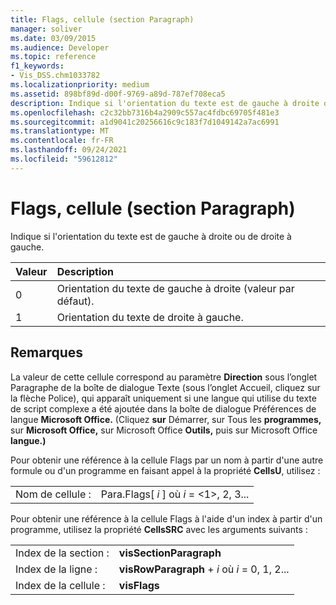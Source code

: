 ```yaml
---
title: Flags, cellule (section Paragraph)
manager: soliver
ms.date: 03/09/2015
ms.audience: Developer
ms.topic: reference
f1_keywords:
- Vis_DSS.chm1033782
ms.localizationpriority: medium
ms.assetid: 898bf89d-d00f-9769-a89d-787ef708eca5
description: Indique si l'orientation du texte est de gauche à droite ou de droite à gauche.
ms.openlocfilehash: c2c32bb7316b4a2909c557ac4fdbc69705f481e3
ms.sourcegitcommit: a1d9041c20256616c9c183f7d1049142a7ac6991
ms.translationtype: MT
ms.contentlocale: fr-FR
ms.lasthandoff: 09/24/2021
ms.locfileid: "59612812"
---
```

# <a name="flags-cell-paragraph-section"></a>Flags, cellule (section Paragraph)

Indique si l'orientation du texte est de gauche à droite ou de droite à gauche.
  
|**Valeur**|**Description**|
|:-----|:-----|
|0  <br/> |Orientation du texte de gauche à droite (valeur par défaut).  <br/> |
|1  <br/> |Orientation du texte de droite à gauche.  <br/> |
   
## <a name="remarks"></a>Remarques

La valeur de cette cellule correspond au  paramètre **Direction** sous l’onglet  Paragraphe de  la boîte de dialogue Texte (sous l’onglet Accueil, cliquez sur la flèche Police), qui apparaît uniquement si une langue qui utilise du texte de script complexe a été ajoutée dans la boîte de dialogue Préférences de langue **Microsoft Office.**  (Cliquez **sur** Démarrer, sur Tous les **programmes,** sur **Microsoft Office,** sur Microsoft Office **Outils,** puis sur Microsoft Office **langue.)** 
  
Pour obtenir une référence à la cellule Flags par un nom à partir d'une autre formule ou d'un programme en faisant appel à la propriété **CellsU**, utilisez : 
  
|||
|:-----|:-----|
|Nom de cellule :  <br/> |Para.Flags[ *i*  ] où  *i*  = <1>, 2, 3...  <br/> |
   
Pour obtenir une référence à la cellule Flags à l'aide d'un index à partir d'un programme, utilisez la propriété **CellsSRC** avec les arguments suivants : 
  
|||
|:-----|:-----|
|Index de la section :  <br/> |**visSectionParagraph** <br/> |
|Index de la ligne :  <br/> |**visRowParagraph**  +   *i* où *i* = 0, 1, 2...  <br/> |
|Index de la cellule :  <br/> |**visFlags** <br/> |
   

